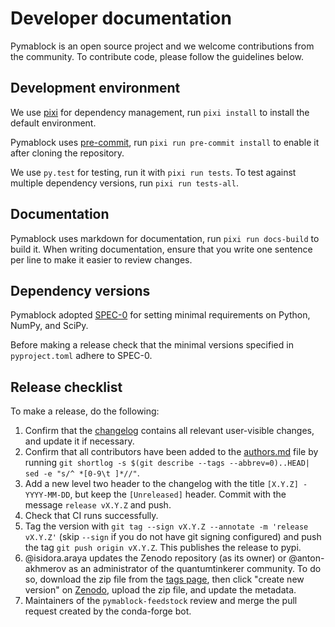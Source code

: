 # Developer documentation

Pymablock is an open source project and we welcome contributions from the community.
To contribute code, please follow the guidelines below.

## Development environment

We use [pixi](https://pixi.sh/latest/) for dependency management, run `pixi install` to install the default environment.

Pymablock uses [pre-commit](https://pre-commit.com/), run `pixi run pre-commit install` to enable it after cloning the repository.

We use `py.test` for testing, run it with `pixi run tests`.
To test against multiple dependency versions, run `pixi run tests-all`.

## Documentation

Pymablock uses markdown for documentation, run `pixi run docs-build` to build it.
When writing documentation, ensure that you write one sentence per line to make it easier to review changes.

## Dependency versions

Pymablock adopted [SPEC-0](https://scientific-python.org/specs/spec-0000/) for setting minimal requirements on Python, NumPy, and SciPy.

Before making a release check that the minimal versions specified in `pyproject.toml` adhere to SPEC-0.

## Release checklist

To make a release, do the following:

1. Confirm that the [changelog](CHANGELOG.md) contains all relevant user-visible changes, and update it if necessary.
2. Confirm that all contributors have been added to the [authors.md](authors.md) file by running `git shortlog -s $(git describe --tags --abbrev=0)..HEAD| sed -e "s/^ *[0-9\t ]*//"`.
3. Add a new level two header to the changelog with the title `[X.Y.Z] - YYYY-MM-DD`, but keep the `[Unreleased]` header. Commit with the message `release vX.Y.Z` and push.
4. Check that CI runs successfully.
5. Tag the version with `git tag --sign vX.Y.Z --annotate -m 'release vX.Y.Z'` (skip `--sign` if you do not have git signing configured) and push the tag `git push origin vX.Y.Z`. This publishes the release to pypi.
6. @isidora.araya updates the Zenodo repository (as its owner) or @anton-akhmerov as an administrator of the quantumtinkerer community.
  To do so, download the zip file from the [tags page](https://gitlab.kwant-project.org/qt/pymablock/-/tags), then click "create new version" on [Zenodo](https://doi.org/10.5281/zenodo.7995683), upload the zip file, and update the metadata.
7. Maintainers of the `pymablock-feedstock` review and merge the pull request created by the conda-forge bot.
